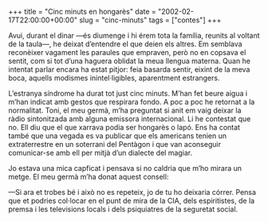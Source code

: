 +++
title = "Cinc minuts en hongarès"
date = "2002-02-17T22:00:00+00:00"
slug = "cinc-minuts"
tags = ["contes"]
+++

Avui, durant el dinar —és diumenge i hi érem tota la família, reunits al voltant de la taula—, he deixat d’entendre el que deien els altres. Em semblava reconèixer vagament les paraules que empraven, però no en copsava el sentit, com si tot d’una haguera oblidat la meua llengua materna. Quan he intentat parlar encara ha estat pitjor: feia basarda sentir, eixint de la meva boca, aquells modismes inintel·ligibles, aparentment estrangers.

L’estranya síndrome ha durat tot just cinc minuts. M’han fet beure aigua i m’han indicat amb gestos que respirara fondo. A poc a poc he retornat a la normalitat. Toni, el meu germà, m’ha preguntat si anit em vaig deixar la ràdio sintonitzada amb alguna emissora internacional. Li he contestat que no. Ell diu que el que xarrava podia ser hongarès o lapó. Ens ha contat també que una vegada es va publicar que els americans tenien un extraterrestre en un soterrani del Pentàgon i que van aconseguir comunicar-se amb ell per mitjà d’un dialecte del magiar.

Jo estava una mica capficat i pensava si no caldria que m’ho mirara un metge. El meu germà m’ha donat aquest consell:

—Si ara et trobes bé i això no es repeteix, jo de tu ho deixaria córrer. Pensa que et podries col·locar en el punt de mira de la CIA, dels espiritistes, de la premsa i les televisions locals i dels psiquiatres de la seguretat social.
